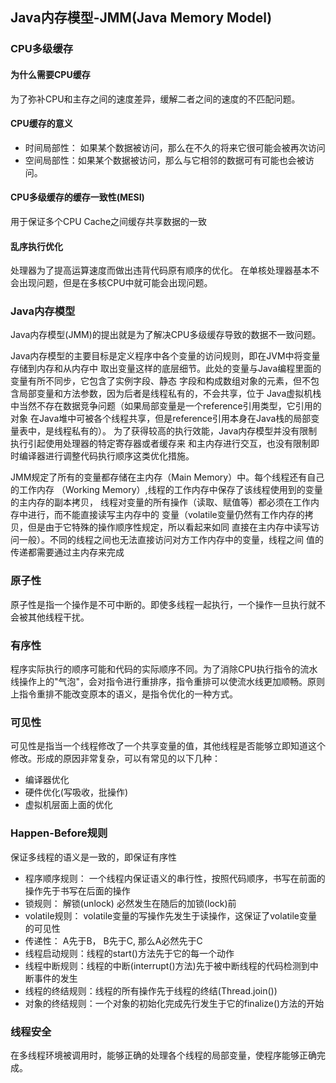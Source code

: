 ## Java内存模型-JMM(Java Memory Model)
### CPU多级缓存
#### 为什么需要CPU缓存
为了弥补CPU和主存之间的速度差异，缓解二者之间的速度的不匹配问题。

#### CPU缓存的意义
* 时间局部性： 如果某个数据被访问，那么在不久的将来它很可能会被再次访问
* 空间局部性：如果某个数据被访问，那么与它相邻的数据可有可能也会被访问。
 
#### CPU多级缓存的缓存一致性(MESI)
用于保证多个CPU Cache之间缓存共享数据的一致

#### 乱序执行优化
处理器为了提高运算速度而做出违背代码原有顺序的优化。
在单核处理器基本不会出现问题，但是在多核CPU中就可能会出现问题。

### Java内存模型
Java内存模型(JMM)的提出就是为了解决CPU多级缓存导致的数据不一致问题。

Java内存模型的主要目标是定义程序中各个变量的访问规则，即在JVM中将变量存储到内存和从内存中
取出变量这样的底层细节。此处的变量与Java编程里面的变量有所不同步，它包含了实例字段、静态
字段和构成数组对象的元素，但不包含局部变量和方法参数，因为后者是线程私有的，不会共享，位于
Java虚拟机栈中当然不存在数据竞争问题（如果局部变量是一个reference引用类型，它引用的对象
在Java堆中可被各个线程共享，但是reference引用本身在Java栈的局部变量表中，是线程私有的）。
为了获得较高的执行效能，Java内存模型并没有限制执行引起使用处理器的特定寄存器或者缓存来
和主内存进行交互，也没有限制即时编译器进行调整代码执行顺序这类优化措施。

JMM规定了所有的变量都存储在主内存（Main Memory）中。每个线程还有自己的工作内存
（Working Memory）,线程的工作内存中保存了该线程使用到的变量的主内存的副本拷贝，
线程对变量的所有操作（读取、赋值等）都必须在工作内存中进行，而不能直接读写主内存中的
变量（volatile变量仍然有工作内存的拷贝，但是由于它特殊的操作顺序性规定，所以看起来如同
直接在主内存中读写访问一般）。不同的线程之间也无法直接访问对方工作内存中的变量，线程之间
值的传递都需要通过主内存来完成

### 原子性
原子性是指一个操作是不可中断的。即使多线程一起执行，一个操作一旦执行就不会被其他线程干扰。

### 有序性
程序实际执行的顺序可能和代码的实际顺序不同。为了消除CPU执行指令的流水线操作上的"气泡"，会对指令进行重排序，指令重排可以使流水线更加顺畅。原则上指令重排不能改变原本的语义，是指令优化的一种方式。

### 可见性
可见性是指当一个线程修改了一个共享变量的值，其他线程是否能够立即知道这个修改。形成的原因非常复杂，可以有常见的以下几种：
* 编译器优化
* 硬件优化(写吸收，批操作)
* 虚拟机层面上面的优化

### Happen-Before规则
保证多线程的语义是一致的，即保证有序性
* 程序顺序规则： 一个线程内保证语义的串行性，按照代码顺序，书写在前面的操作先于书写在后面的操作
* 锁规则： 解锁(unlock) 必然发生在随后的加锁(lock)前
* volatile规则： volatile变量的写操作先发生于读操作，这保证了volatile变量的可见性
* 传递性： A先于B， B先于C, 那么A必然先于C
* 线程启动规则：线程的start()方法先于它的每一个动作
* 线程中断规则：线程的中断(interrupt()方法)先于被中断线程的代码检测到中断事件的发生
* 线程的终结规则：线程的所有操作先于线程的终结(Thread.join())
* 对象的终结规则：一个对象的初始化完成先行发生于它的finalize()方法的开始

### 线程安全
在多线程环境被调用时，能够正确的处理各个线程的局部变量，使程序能够正确完成。
